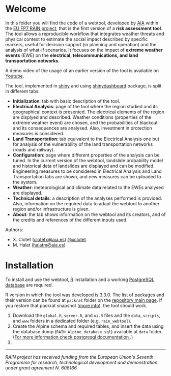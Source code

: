 # Welcome

In this folder you will find the code of a webtool, developed by [AIA](http://aia.es/) within the [EU FP7 RAIN project](http://rain-project.eu/), that is the first version of a **risk assessment tool**. The tool allows a reproducible workflow that integrates weather threats and physical context to estimate the social impact described by specific markers, useful for decision support (in planning and operation) and the analysis of what-if scenarios. It focuses on the impact of **extreme weather events** (EWE) on the **electrical, telecommunications, and land transportation networks**.

A demo video of the usage of an earlier version of the tool is available on [Youtube](https://youtu.be/gM6Ugu0Fjo8?list=PLPBl6rsXvRsCxbg-QMYoYsAdlrya92joZ).

The tool, implemented in [shiny](https://shiny.rstudio.com/) and using [shinydashboard](https://rstudio.github.io/shinydashboard/) package, is split in different tabs:

- **Initialization**: tab with basic description of the tool.
- **Electrical Analysis**: page of the tool where the region studied and its geographical context is presented. The electrical elements of the region are displyed and described. Weather conditions (properties of the extreme weather event) are chosen, and the probabilities of blackout and its consequences are analysed. Also, investment in protection measures is considered.
- **Land Transportation**: tab equivalent to the Electrical Analysis one but for analysis of the vulnerability of the land transportation networks (roads and railway).
- **Configuration**: page where different properties of the analysis can be tuned. In the current version of the webtool, landslide probability model and historical data of landslides are displayed and can be modified. Engineering measures to be considered in Electrical Analysis and Land Transportation tabs are shown, and new measures can be uploaded to the system.
- **Weather**: meteorological and climate data related to the EWEs analysed are displayed.
- **Technical details**: a description of the analyses performed is provided. Also, information on the required data to adapt the webtool to another region and/or infrastructure is given.
- **About**: the tab shows information on the webtool and its creators, and of the credits and references of the different inputs used.


Authors: 

* X. Clotet (clotetx@aia.es) [\@xclotet](https://github.com/xclotet)
* M. Halat  (halatm@aia.es)


# Installation

To install and use the webtool, [R](https://www.r-project.org/) installation and a working [PostgreSQL database](https://www.postgresql.org/download/) are required. 

R version in which the tool was developed is 3.3.0. The list of packages and their version can be found at `packrat` folder on the [repository main page](https://github.com/grupoaia/rain-fp7). If you restore that packrat snapshot ([more info](http://rstudio.github.io/packrat/walkthrough.html)), the tool should work.

1. Download the `global.R`, `server.R`, and `ui.R` files and the `data`, `scripts`, and `www` folders in a dedicated folder (e.g. `rain_webtool`). 
2. Create the Alpine schema and required tables, and insert the data using the database dump (`RAIN_Alpine_database.sql`) available at `data` folder. ([For more information check postgresql documentation ](https://www.postgresql.org/docs/8.1/static/backup.html#BACKUP-DUMP-RESTORE).)
3. 


----------
*RAIN project has received funding from the European Union's Seventh Programme for research, technological development and demonstration under grant agreement N. 608166.*